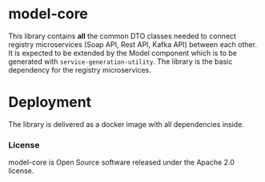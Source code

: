 # model-core

This library contains **all** the common DTO classes needed to connect registry microservices (Soap API, Rest API, Kafka API) between each other. It is expected to be extended by the Model component which is to be generated with `service-generation-utility`. The library is the basic dependency for the registry microservices.

# Deployment
The library is delivered as a docker image with all dependencies inside.

### License
model-core is Open Source software released under the Apache 2.0 license.
